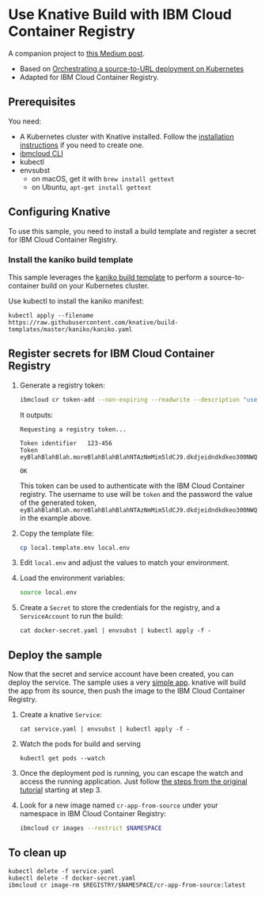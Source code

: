 # Use Knative Build with IBM Cloud Container Registry

A companion project to [this Medium post](https://medium.com/@frederic.lavigne/using-knative-build-and-serving-with-ibm-cloud-container-registry-87277e5a93b8).

* Based on [Orchestrating a source-to-URL deployment on Kubernetes
](https://github.com/knative/docs/tree/master/serving/samples/source-to-url-go)
* Adapted for IBM Cloud Container Registry.

## Prerequisites

You need:
* A Kubernetes cluster with Knative installed. Follow the
  [installation instructions](https://github.com/knative/docs/blob/master/install/README.md) if you need to create one.
* [ibmcloud CLI](https://console.bluemix.net/docs/cli/index.html#overview)
* kubectl
* envsubst
  * on macOS, get it with `brew install gettext`
  * on Ubuntu, `apt-get install gettext`

## Configuring Knative

To use this sample, you need to install a build template and register a secret for IBM Cloud Container Registry.

### Install the kaniko build template

This sample leverages the [kaniko build template](https://github.com/knative/build-templates/tree/master/kaniko)
to perform a source-to-container build on your Kubernetes cluster.

Use kubectl to install the kaniko manifest:

```shell
kubectl apply --filename https://raw.githubusercontent.com/knative/build-templates/master/kaniko/kaniko.yaml
```

## Register secrets for IBM Cloud Container Registry

1. Generate a registry token:

   ```sh
   ibmcloud cr token-add --non-expiring --readwrite --description "used by knative build"
   ```

   It outputs:
   ```
   Requesting a registry token...

   Token identifier   123-456
   Token              eyBlahBlahBlah.moreBlahBlahBlahNTAzNmMim5ldCJ9.dkdjeidndkdkeo300NWQ

   OK
   ```

   This token can be used to authenticate with the IBM Cloud Container registry. The username to use will be `token` and the password the value of the generated token, `eyBlahBlahBlah.moreBlahBlahBlahNTAzNmMim5ldCJ9.dkdjeidndkdkeo300NWQ` in the example above.

1. Copy the template file:

   ```sh
   cp local.template.env local.env
   ```

1. Edit `local.env` and adjust the values to match your environment.

1. Load the environment variables:

   ```sh
   source local.env
   ```

1. Create a `Secret` to store the credentials for the registry, and a `ServiceAccount` to run the build:

   ```
   cat docker-secret.yaml | envsubst | kubectl apply -f -
   ```

## Deploy the sample

Now that the secret and service account have been created, you can deploy the service. The sample uses a very [simple app](https://github.com/mchmarny/simple-app.git). knative will build the app from its source, then push the image to the IBM Cloud Container Registry.

1. Create a knative `Service`:

   ```
   cat service.yaml | envsubst | kubectl apply -f -
   ```

1. Watch the pods for build and serving

   ```
   kubectl get pods --watch
   ```

1. Once the deployment pod is running, you can escape the watch and access the running application. Just follow [the steps from the original tutorial](https://github.com/knative/docs/tree/master/serving/samples/source-to-url-go#deploying-the-sample) starting at step 3.

1. Look for a new image named `cr-app-from-source` under your namespace in IBM Cloud Container Registry:

   ```sh
   ibmcloud cr images --restrict $NAMESPACE
   ```

## To clean up

```
kubectl delete -f service.yaml
kubectl delete -f docker-secret.yaml
ibmcloud cr image-rm $REGISTRY/$NAMESPACE/cr-app-from-source:latest
```

